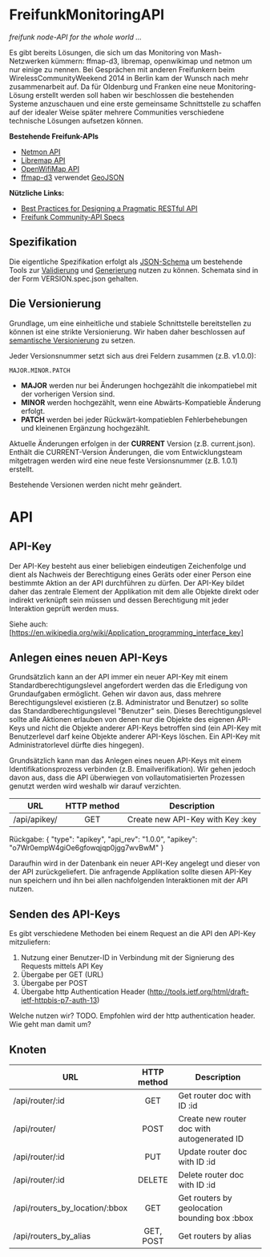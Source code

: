 FreifunkMonitoringAPI
=====================

*freifunk node-API for the whole world ...*

Es gibt bereits Lösungen, die sich um das Monitoring von Mash-Netzwerken kümmern: ffmap-d3, libremap, openwikimap und netmon um nur einige zu nennen.
Bei Gesprächen mit anderen Freifunkern beim WirelessCommunityWeekend 2014 in Berlin kam der Wunsch nach mehr zusammenarbeit auf. Da für Oldenburg und Franken eine neue Monitoring-Lösung erstellt werden soll haben wir beschlossen die bestehenden Systeme anzuschauen und eine erste gemeinsame Schnittstelle zu schaffen auf der idealer Weise später mehrere Communities verschiedene technische Lösungen aufsetzen können.

**Bestehende Freifunk-APIs**
* [Netmon API](https://wiki.freifunk-ol.de/w/Netmon/API)
* [Libremap API](https://github.com/libremap/libremap-api/blob/master/doc-api.md)
* [OpenWifiMap API](https://github.com/freifunk/openwifimap-api)
* [ffmap-d3](http://freifunk.in-kiel.de/ffmap/nodes.json) verwendet [GeoJSON](http://geojson.org/geojson-spec.html)

**Nützliche Links:**
* [Best Practices for Designing a Pragmatic RESTful API](http://www.vinaysahni.com/best-practices-for-a-pragmatic-restful-api)
* [Freifunk Community-API Specs]( https://github.com/freifunk/api.freifunk.net/tree/master/specs )

Spezifikation
-------------

Die eigentliche Spezifikation erfolgt als [JSON-Schema](http://json-schema.org/) um bestehende Tools zur [Validierung](https://github.com/justinrainbow/json-schema) und [Generierung](http://www.alpacajs.org/) nutzen zu können. Schemata sind in der Form VERSION.spec.json gehalten.

Die Versionierung
-----------------

Grundlage, um eine einheitliche und stabiele Schnittstelle bereitstellen zu können ist eine strikte Versionierung.
Wir haben daher beschlossen auf [semantische Versionierung](http://semver.org/) zu setzen.

Jeder Versionsnummer setzt sich aus drei Feldern zusammen (z.B. v1.0.0):

	MAJOR.MINOR.PATCH
	
 * **MAJOR** werden nur bei Änderungen hochgezählt die inkompatiebel mit der vorherigen Version sind.
 * **MINOR** werden hochgezählt, wenn eine Abwärts-Kompatieble Änderung erfolgt.
 * **PATCH** werden bei jeder Rückwärt-kompatieblen Fehlerbehebungen und kleinenen Ergänzung hochgezählt.
 
Aktuelle Änderungen erfolgen in der **CURRENT** Version (z.B. current.json). Enthält die CURRENT-Version Änderungen, die vom Entwicklungsteam mitgetragen werden wird eine neue feste Versionsnummer (z.B. 1.0.1) erstellt.

Bestehende Versionen werden nicht mehr geändert.

API
===

API-Key
--------
Der API-Key besteht aus einer beliebigen eindeutigen Zeichenfolge und dient als Nachweis der Berechtigung eines Geräts oder einer Person eine bestimmte Aktion an der API durchführen zu dürfen.
Der API-Key bildet daher das zentrale Element der Applikation mit dem alle Objekte direkt oder indirekt verknüpft sein müssen und dessen Berechtigung mit jeder Interaktion geprüft werden muss.

Siehe auch: [https://en.wikipedia.org/wiki/Application_programming_interface_key]

Anlegen eines neuen API-Keys
---------
Grundsätzlich kann an der API immer ein neuer API-Key mit einem Standardberechtigungslevel angefordert werden das die Erledigung von Grundaufgaben ermöglicht. Gehen wir davon aus, dass mehrere Berechtigungslevel existieren (z.B. Administrator und Benutzer) so sollte das Standardberechtigungslevel "Benutzer" sein. Dieses Berechtigungslevel sollte alle Aktionen erlauben von denen nur die Objekte des eigenen API-Keys und nicht die Objekte anderer API-Keys betroffen sind (ein API-Key mit Benutzerlevel darf keine Objekte anderer API-Keys löschen. Ein API-Key mit Administratorlevel dürfte dies hingegen).

Grundsätzlich kann man das Anlegen eines neuen API-Keys mit einem Identifikationsprozess verbinden (z.B. Emailverifikation). Wir gehen jedoch davon aus, dass die API überwiegen von vollautomatisierten Prozessen genutzt werden wird weshalb wir darauf verzichten.

| URL                  | HTTP method | Description  | 
| -------------------- |:-----------:| ------------ |
| /api/apikey/      | GET         | Create new API-Key with Key :key |

Rückgabe:
{
	"type": "apikey",
	"api_rev": "1.0.0",
	"apikey": "o7Wr0empW4giOe6gfowqjqp0jgg7wvBwM"
}

Daraufhin wird in der Datenbank ein neuer API-Key angelegt und dieser von der API zurückgeliefert. Die anfragende Applikation sollte diesen API-Key nun speichern und ihn bei allen nachfolgenden Interaktionen mit der API nutzen.

Senden des API-Keys
--------
Es gibt verschiedene Methoden bei einem Request an die API den API-Key mitzuliefern:
1. Nutzung einer Benutzer-ID in Verbindung mit der Signierung des Requests mittels API Key
2. Übergabe per GET (URL)
3. Übergabe per POST
4. Übergabe http Authentication Header (http://tools.ietf.org/html/draft-ietf-httpbis-p7-auth-13)

Welche nutzen wir? TODO. Empfohlen wird der http authentication header. Wie geht man damit um?

Knoten
------

| URL                  | HTTP method | Description  | 
| -------------------- |:-----------:| ------------ |
| /api/router/:id      | GET         | Get router doc with ID :id |
| /api/router/         | POST        | Create new router doc with autogenerated ID |
| /api/router/:id      | PUT         | Update router doc with ID :id |
| /api/router/:id      | DELETE      | Delete router doc with ID :id |
| /api/routers_by_location/:bbox | GET | Get routers by geolocation bounding box :bbox |
| /api/routers_by_alias | GET, POST | Get routers by alias |
